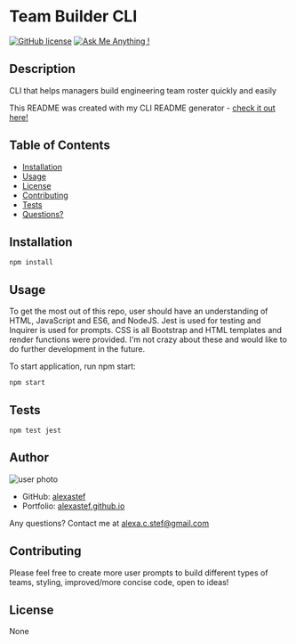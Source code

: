 # Team Builder CLI  

[![GitHub license](https://img.shields.io/badge/license-None-blue.svg)](https://shields.io/)
[![Ask Me Anything !](https://img.shields.io/badge/Ask%20me-anything-1abc9c.svg)](https://GitHub.com/Naereen/ama)



## Description
CLI that helps managers build engineering team roster quickly and easily  

This README was created with my CLI README generator - [check it out here!](https://github.com/alexastef/readme) 


## Table of Contents  
* [Installation](#installation)  
* [Usage](#usage)  
* [License](#license)
* [Contributing](#contributing)  
* [Tests](#tests)  
* [Questions?](#author)  



## Installation  
 
    npm install  



## Usage  
To get the most out of this repo, user should have an understanding of HTML, JavaScript and ES6, and NodeJS. Jest is used for testing and Inquirer is used for prompts. CSS is all Bootstrap and HTML templates and render functions were provided. I'm not crazy about these and would like to do further development in the future.  

To start application, run npm start:  
 
    npm start
 



## Tests  

    npm test jest



## Author
![user photo](https://avatars.githubusercontent.com/alexastef?size=100)
- GitHub: [alexastef](https://github.com/alexastef)  
- Portfolio: [alexastef.github.io](http://alexastef.github.io)

Any questions? Contact me at alexa.c.stef@gmail.com

## Contributing  
Please feel free to create more user prompts to build different types of teams, styling, improved/more concise code, open to ideas! 

 

## License  
None  

